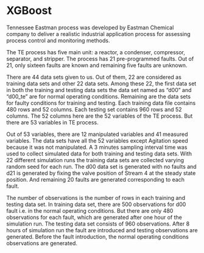 # XGBoost


Tennessee Eastman process was developed by Eastman Chemical company to deliver a realistic industrial application process for assessing process control and monitoring methods.

The TE process has five main unit: a reactor, a condenser, compressor, separator, and stripper. The process has 21 pre-programmed faults. Out of 21, only sixteen faults are known and remaining five faults are unknown.


There are 44 data sets given to us. Out of them, 22 are considered as training data sets and other 22 data sets. Among these 22, the first data set in both the training and testing data sets the data set named as “d00” and “d00_te” are for normal operating conditions. Remaining are the data sets for faulty conditions for training and testing. Each training data file contains 480 rows and 52 columns. Each testing set contains 960 rows and 52 columns. The 52 columns here are the 52 variables of the TE process. But there are 53 variables in TE process.

Out of 53 variables, there are 12 manipulated variables and 41 measured variables. The data sets have all the 52 variables except Agitation speed because it was not manipulated. A 3 minutes sampling interval time was used to collect simulated data for both training and testing data sets. With 22 different simulation runs the training data sets are collected varying random seed for each run. The d00 data set is generated with no faults and d21 is generated by fixing the valve position of Stream 4 at the steady state position. And remaining 20 faults are generated corresponding to each fault.

The number of observations is the number of rows in each training and testing data set. In training data set, there are 500 observations for d00 fault i.e. in the normal operating conditions. But there are only 480 observations for each fault, which are generated after one hour of the simulation run. The testing data set consists of 960 observations. After 8 hours of simulation run the fault are introduced and testing observations are generated. Before the fault introduction, the normal operating conditions observations are generated.
